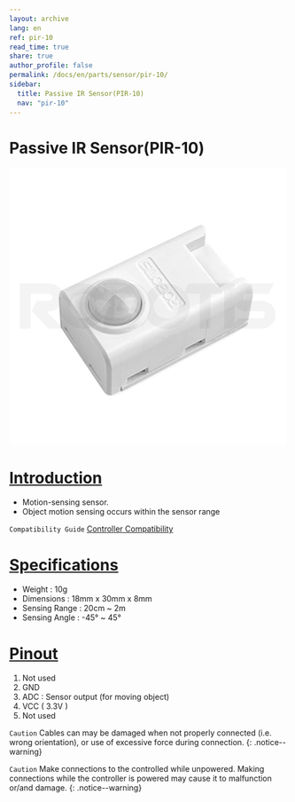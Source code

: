 ```yaml
---
layout: archive
lang: en
ref: pir-10
read_time: true
share: true
author_profile: false
permalink: /docs/en/parts/sensor/pir-10/
sidebar:
  title: Passive IR Sensor(PIR-10)
  nav: "pir-10"
---
```


# Passive IR Sensor(PIR-10)

![](/assets/images/parts/sensors/pir-10_product.jpg)

# [Introduction](#introduction)

- Motion-sensing sensor.
- Object motion sensing occurs within the sensor range

`Compatibility Guide` [Controller Compatibility]

# [Specifications](#specifications)

- Weight : 10g
- Dimensions : 18mm x 30mm x 8mm
- Sensing Range : 20cm ~ 2m
- Sensing Angle : -45&deg; ~ 45&deg;

# [Pinout](#pinout)

1. Not used
2. GND
3. ADC : Sensor output (for moving object)
4. VCC ( 3.3V )
5. Not used
 
`Caution` Cables can may be damaged when not properly connected (i.e. wrong orientation), or use of excessive force during connection.
{: .notice--warning}

`Caution` Make connections to the controlled while unpowered. Making connections while the controller is powered may cause it to malfunction or/and damage.
{: .notice--warning}

[Controller Compatibility]: /docs/en/faq/controller_compatibility/
